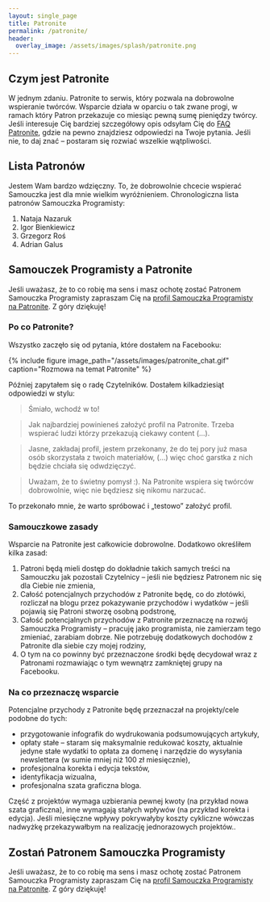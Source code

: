 ```yaml
---
layout: single_page
title: Patronite
permalink: /patronite/
header:
  overlay_image: /assets/images/splash/patronite.png
---
```


## Czym jest Patronite

W jednym zdaniu. Patronite to serwis, który pozwala na dobrowolne wspieranie twórców. Wsparcie działa w oparciu o tak zwane progi, w ramach który Patron przekazuje co miesiąc pewną sumę pieniędzy twórcy. Jeśli interesuje Cię bardziej szczegółowy opis odsyłam Cię do [FAQ Patronite](https://patronite.freshdesk.com/support/home), gdzie na pewno znajdziesz odpowiedzi na Twoje pytania. Jeśli nie, to daj znać – postaram się rozwiać wszelkie wątpliwości.

## Lista Patronów

Jestem Wam bardzo wdzięczny. To, że dobrowolnie chcecie wspierać Samouczka jest dla mnie wielkim wyróżnieniem. Chronologiczna lista patronów Samouczka Programisty:

1. Nataja Nazaruk
2. Igor Bienkiewicz
3. Grzegorz Roś
4. Adrian Galus 

## Samouczek Programisty a Patronite

Jeśli uważasz, że to co robię ma sens i masz ochotę zostać Patronem Samouczka Programisty zapraszam Cię na [profil Samouczka Programisty na Patronite](https://patronite.pl/samouczekprogramisty). Z góry dziękuję!

### Po co Patronite?

Wszystko zaczęło się od pytania, które dostałem na Facebooku:

{% include figure image_path="/assets/images/patronite_chat.gif" caption="Rozmowa na temat Patronite" %}

Później zapytałem się o radę Czytelników. Dostałem kilkadziesiąt odpowiedzi w stylu:

> Śmiało, wchodź w to!

> Jak najbardziej powinieneś założyć profil na Patronite. Trzeba wspierać ludzi którzy przekazują ciekawy content (...).

> Jasne, zakładaj profil, jestem przekonany, że do tej pory już masa osób skorzystała z twoich materiałów, (...) więc choć garstka z nich będzie chciała się odwdzięczyć. 

> Uważam, że to świetny pomysł :). Na Patronite wspiera się twórców dobrowolnie, więc nie będziesz się nikomu narzucać.

To przekonało mnie, że warto spróbować i „testowo” założyć profil.

### Samouczkowe zasady

Wsparcie na Patronite jest całkowicie dobrowolne. Dodatkowo określiłem kilka zasad:

1. Patroni będą mieli dostęp do dokładnie takich samych treści na Samouczku jak pozostali Czytelnicy – jeśli nie będziesz Patronem nic się dla Ciebie nie zmienia,
2. Całość potencjalnych przychodów z Patronite będę, co do złotówki, rozliczał na blogu przez pokazywanie przychodów i wydatków – jeśli pojawią się Patroni stworzę osobną podstronę,
3. Całość potencjalnych przychodów z Patronite przeznaczę na rozwój Samouczka Programisty – pracuję jako programista, nie zamierzam tego zmieniać, zarabiam dobrze. Nie potrzebuję dodatkowych dochodów z Patronite dla siebie czy mojej rodziny,
4. O tym na co powinny być przeznaczone środki będę decydował wraz z Patronami rozmawiając o tym wewnątrz zamkniętej grupy na Facebooku.

### Na co przeznaczę wsparcie

Potencjalne przychody z Patronite będę przeznaczał na projekty/cele podobne do tych:

* przygotowanie infografik do wydrukowania podsumowujących artykuły,
* opłaty stałe – staram się maksymalnie redukować koszty, aktualnie jedyne stałe wydatki to opłata za domenę i narzędzie do wysyłania newslettera (w sumie mniej niż 100 zł miesięcznie),
* profesjonalna korekta i edycja tekstów,
* identyfikacja wizualna,
* profesjonalna szata graficzna bloga.

Część z projektów wymaga uzbierania pewnej kwoty (na przykład nowa szata graficzna), inne wymagają stałych wpływów (na przykład korekta i edycja). Jeśli miesięczne wpływy pokrywałyby koszty cykliczne wówczas nadwyżkę przekazywałbym na realizację jednorazowych projektów..

## Zostań Patronem Samouczka Programisty

Jeśli uważasz, że to co robię ma sens i masz ochotę zostać Patronem Samouczka Programisty zapraszam Cię na [profil Samouczka Programisty na Patronite](https://patronite.pl/samouczekprogramisty). Z góry dziękuję!
